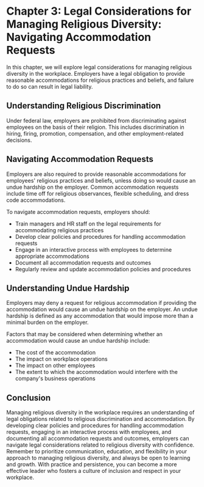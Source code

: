 Chapter 3: Legal Considerations for Managing Religious Diversity: Navigating Accommodation Requests
===================================================================================================

In this chapter, we will explore legal considerations for managing religious diversity in the workplace. Employers have a legal obligation to provide reasonable accommodations for religious practices and beliefs, and failure to do so can result in legal liability.

Understanding Religious Discrimination
--------------------------------------

Under federal law, employers are prohibited from discriminating against employees on the basis of their religion. This includes discrimination in hiring, firing, promotion, compensation, and other employment-related decisions.

Navigating Accommodation Requests
---------------------------------

Employers are also required to provide reasonable accommodations for employees' religious practices and beliefs, unless doing so would cause an undue hardship on the employer. Common accommodation requests include time off for religious observances, flexible scheduling, and dress code accommodations.

To navigate accommodation requests, employers should:

* Train managers and HR staff on the legal requirements for accommodating religious practices
* Develop clear policies and procedures for handling accommodation requests
* Engage in an interactive process with employees to determine appropriate accommodations
* Document all accommodation requests and outcomes
* Regularly review and update accommodation policies and procedures

Understanding Undue Hardship
----------------------------

Employers may deny a request for religious accommodation if providing the accommodation would cause an undue hardship on the employer. An undue hardship is defined as any accommodation that would impose more than a minimal burden on the employer.

Factors that may be considered when determining whether an accommodation would cause an undue hardship include:

* The cost of the accommodation
* The impact on workplace operations
* The impact on other employees
* The extent to which the accommodation would interfere with the company's business operations

Conclusion
----------

Managing religious diversity in the workplace requires an understanding of legal obligations related to religious discrimination and accommodation. By developing clear policies and procedures for handling accommodation requests, engaging in an interactive process with employees, and documenting all accommodation requests and outcomes, employers can navigate legal considerations related to religious diversity with confidence. Remember to prioritize communication, education, and flexibility in your approach to managing religious diversity, and always be open to learning and growth. With practice and persistence, you can become a more effective leader who fosters a culture of inclusion and respect in your workplace.
